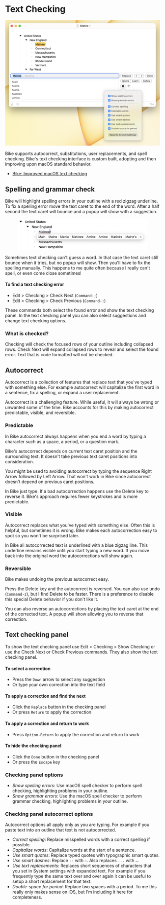 # Text Checking

![Checking Panel](../.gitbook/assets/text-checking.png)

Bike supports autocorrect, substitutions, user replacements, and spell checking. Bike's text checking interface is custom built, adopting and then improving upon macOS standard behavior.

* [Bike: Improved macOS text checking](https://www.hogbaysoftware.com/posts/bike-improved-text-checking)

## Spelling and grammar check

Bike will highlight spelling errors in your outline with a red zigzag underline. To fix a spelling error move the text caret to the end of the word. After a half second the text caret will bounce and a popup will show with a suggestion.

<figure><img src="../.gitbook/assets/word-suggestions (1).png" alt=""><figcaption></figcaption></figure>

Sometimes text checking can't guess a word. In that case the text caret still bounce when it tries, but no popup will show. Then you'll have to fix the spelling manually. This happens to me quite often because I really can't spell, or even come close sometimes!

#### To find a text checking error

* Edit > Checking > Check Next (`Command-;`)
* Edit > Checking > Check Previous (`Command-:`)

These commands both select the found error and show the text checking panel. In the text checking panel you can also select suggestions and change text checking options.

### What is checked?

Checking will check the focused rows of your outline including collapsed rows. Check Next will expand collapsed rows to reveal and select the found error. Text that is code formatted will not be checked.

## Autocorrect

Autocorrect is a collection of features that replace text that you've typed with something else. For example autocorrect will capitalize the first word in a sentence, fix a spelling, or expand a user replacement.

Autocorrect is a challenging feature. While useful, it will always be wrong or unwanted some of the time. Bike accounts for this by making autocorrect predictable, visible, and reversible.

### Predictable

In Bike autocorrect always happens when you end a word by typing a character such as a space, a period, or a question mark.

Bike's autocorrect depends on current text caret position and the surrounding text. It doesn't take previous text caret positions into consideration.

You might be used to avoiding autocorrect by typing the sequence Right Arrow followed by Left Arrow. That won't work in Bike since autocorrect doesn't depend on previous caret positions.

In Bike just type. If a bad autocorrection happens use the Delete key to reverse it. Bike's approach requires fewer keystrokes and is more predictable.

### Visible

Autocorrect replaces what you've typed with something else. Often this is helpful, but sometimes it is wrong. Bike makes each autocorrection easy to spot so you won't be surprised later.

In Bike all autocorrected text is underlined with a blue zigzag line. This underline remains visible until you start typing a new word. If you move back into the original word the autocorrections will show again.

### Reversible

Bike makes undoing the previous autocorrect easy.

Press the Delete key and the autocorrect is reversed. You can also use undo (`Command-z`), but I find Delete to be faster. There is a preference to disable this special Delete behavior if you don't like it.

You can also reverse an autocorrections by placing the text caret at the end of the corrected text. A popup will show allowing you to reverse that correction.

## Text checking panel

To show the text checking panel use Edit > Checking > Show Checking or use the Check Next or Check Previous commands. They also show the text checking panel.

#### To select a correction

* Press the `Down` arrow to select any suggestion
* Or type your own correction into the text field

#### To apply a correction and find the next

* Click the `Replace` button in the checking panel
* Or press `Return` to apply the correction

#### To apply a correction and return to work

* Press `Option-Return` to apply the correction and return to work

#### To hide the checking panel

* Click the `Done` button in the checking panel
* Or press the `Escape` key

### Checking panel options

* _Show spelling errors_: Use macOS spell checker to perform spell checking, highlighting problems in your outline.&#x20;
* _Show grammar errors_: Use the macOS spell checker to perform grammar checking, highlighting problems in your outline.

### Checking panel autocorrect options

Autocorrect options all apply only as you are typing. For example if you paste text into an outline that text is not autocorrected.

* _Correct spelling_: Replace misspelled words with a correct spelling if possible.
* _Capitalize words_: Capitalize words at the start of a sentence.
* _Use smart quotes_: Replace typed quotes with typographic smart quotes.
* _Use smart dashes_: Replace `--` with `—`. Also replaces `...` with `…`.
* _Use text replacements_: Replaces short sequences of characters that you set in System settings with expanded text. For example if you frequently type the same text over and over again it can be useful to setup a short replacement for that text.&#x20;
* _Double-space for period_: Replace two spaces with a period. To me this really only makes sense on iOS, but I'm including it here for completeness.
